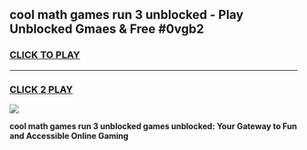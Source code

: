 
## cool math games run 3 unblocked - Play Unblocked Gmaes & Free #0vgb2
<h3>
<a href="https://news.freeplayer.one?title=cool_math_games_run_3_unblocked&ref=03M">CLICK TO PLAY</a></h3>
<hr>

<h3>
<a href="https://news.freeplayer.one?title=cool_math_games_run_3_unblocked&ref=03M">CLICK 2 PLAY</a>
  
</h3>

<a href="https://news.freeplayer.one?title=cool_math_games_run_3_unblocked&ref=03M"><img src="https://clearcache.store/games.png"></a>


**cool math games run 3 unblocked games unblocked: Your Gateway to Fun and Accessible Online Gaming**
